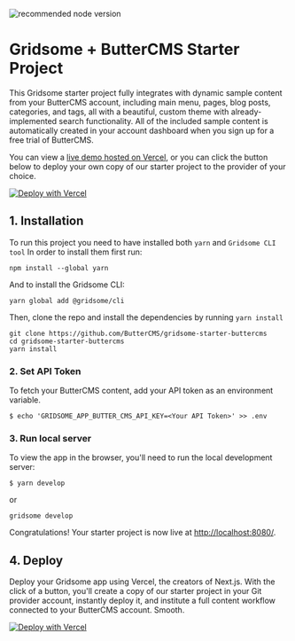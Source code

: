 ![recommended node version](https://img.shields.io/badge/node-v16.16.0-green)

# Gridsome + ButterCMS Starter Project

This Gridsome starter project fully integrates with dynamic sample content from your ButterCMS account, including main
menu, pages, blog posts, categories, and tags, all with a beautiful, custom theme with already-implemented search
functionality. All of the included sample content is automatically created in your account dashboard when you sign up
for a free trial of ButterCMS.

[//]: # (TODO: Use correct Vercel link)
You can view a [live demo hosted on Vercel](http://vuejs-starter-buttercms.vercel.app/), or you can click the button
below to deploy your own copy of our starter project to the provider of your choice.

[//]: # (TODO: Use correct Vercel link)
[![Deploy with Vercel](https://vercel.com/button)](https://vercel.com/new/clone?repository-url=https%3A%2F%2Fgithub.com%2FButterCMS%2Fvuejs-starter-buttercms&env=VITE_APP_BUTTER_CMS_API_KEY&envDescription=Your%20ButterCMS%20API%20Token&envLink=https%3A%2F%2Fbuttercms.com%2Fsettings%2F&project-name=vuejs-starter-buttercms&repo-name=vuejs-starter-buttercms&redirect-url=https%3A%2F%2Fbuttercms.com%2Fonboarding%2Fvercel-starter-deploy-callback%2F&production-deploy-hook=Deploy%20Triggered%20from%20ButterCMS&demo-title=ButterCMS%20Vue.js%20Starter%20Demo&demo-description=Fully%20integrated%20with%20your%20ButterCMS%20account&demo-url=http%3A%2F%2Fvuejs-starter-buttercms.vercel.app%2F&repository-name=vuejs-starter-buttercms&demo-image=https://cdn.buttercms.com/r0tGK8xFRti2iRKBJ0eY)

## 1. Installation

To run this project you need to have installed both `yarn` and `Gridsome CLI tool`
In order to install them first run:

```shell
npm install --global yarn
```
And to install the Gridsome CLI:

```shell
yarn global add @gridsome/cli
```

Then, clone the repo and install the dependencies by running `yarn install`

```shell
git clone https://github.com/ButterCMS/gridsome-starter-buttercms
cd gridsome-starter-buttercms
yarn install
```

### 2. Set API Token

To fetch your ButterCMS content, add your API token as an environment variable.

```shell
$ echo 'GRIDSOME_APP_BUTTER_CMS_API_KEY=<Your API Token>' >> .env
```

### 3. Run local server

To view the app in the browser, you'll need to run the local development server:

```shell
$ yarn develop
```

or

```shell
gridsome develop
```

Congratulations! Your starter project is now live at [http://localhost:8080/](http://localhost:8080/).

## 4. Deploy

Deploy your Gridsome app using Vercel, the creators of Next.js. With the click of a button, you'll create
a copy of our starter project in your Git provider account, instantly deploy it, and institute a full content workflow
connected to your ButterCMS account. Smooth.

[![Deploy with Vercel](https://vercel.com/button)](https://vercel.com/new/clone?repository-url=https%3A%2F%2Fgithub.com%2FButterCMS%2Fvuejs-starter-buttercms&env=VITE_APP_BUTTER_CMS_API_KEY&envDescription=Your%20ButterCMS%20API%20Token&envLink=https%3A%2F%2Fbuttercms.com%2Fsettings%2F&project-name=vuejs-starter-buttercms&repo-name=vuejs-starter-buttercms&redirect-url=https%3A%2F%2Fbuttercms.com%2Fonboarding%2Fvercel-starter-deploy-callback%2F&production-deploy-hook=Deploy%20Triggered%20from%20ButterCMS&demo-title=ButterCMS%20Vue.js%20Starter%20Demo&demo-description=Fully%20integrated%20with%20your%20ButterCMS%20account&demo-url=http%3A%2F%2Fvuejs-starter-buttercms.vercel.app%2F&repository-name=vuejs-starter-buttercms&demo-image=https://cdn.buttercms.com/r0tGK8xFRti2iRKBJ0eY)
